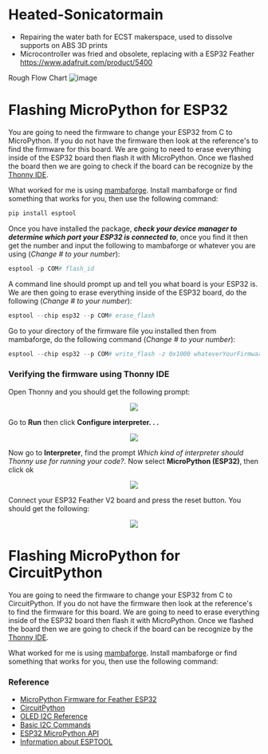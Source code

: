 # Heated-Sonicatormain
- Repairing the water bath for ECST makerspace,
  used to dissolve supports on ABS 3D prints
- Microcontroller was fried and obsolete, replacing with a ESP32 Feather
  https://www.adafruit.com/product/5400
  
  
Rough Flow Chart
![image](https://user-images.githubusercontent.com/12043783/196532078-3c4a2dbf-a773-4274-a81c-dd474326b43c.png)















# Flashing MicroPython for ESP32
You are going to need the firmware to change your ESP32 from C to MicroPython. If you do not have the firmware then look at the reference's to find the firmware for this board. We are going to need to erase everything inside of the ESP32 board then flash it with MicroPython. Once we flashed the board then we are going to check if the board can be recognize by the [Thonny IDE](https://thonny.org).


What worked for me is using [mambaforge](https://docs.micropython.org/en/latest/esp32/tutorial/intro.html). Install mambaforge or find something that works for you, then use the following command:

```Python
pip install esptool
```

Once you have installed the package, ***check your device manager to determine which port your ESP32 is connected to***, once you find it then get the number and input the following to mambaforge or whatever you are using (*Change # to your number*):

```Python
esptool -p COM# flash_id
```
A command line should prompt up and tell you what board is your ESP32 is. We are then going to erase everything inside of the ESP32 board, do the following (*Change # to your number*):

```Python
esptool --chip esp32 --p COM# erase_flash
```

Go to your directory of the firmware file you installed then from mambaforge, do the following command (*Change # to your number*):

```Python
esptool --chip esp32 --p COM# write_flash -z 0x1000 whateverYourFirmwareFileNameIs.bin
```

### Verifying the firmware using Thonny IDE 

Open Thonny and you should get the following prompt:



<p align="center">
<img src="https://user-images.githubusercontent.com/54751574/199181008-79ed1aeb-2123-44ab-b2ef-cf49d6b621f6.png">
</p>


Go to **Run** then click **Configure interpreter. . .**


<p align="center">
<img src="https://user-images.githubusercontent.com/54751574/199181290-eadb9055-97e3-4947-8c28-234736a7a043.png">
</p>

Now go to **Interpreter**, find the prompt *Which kind of interpreter should Thonny use for running your code?*. Now select **MicroPython (ESP32)**, then click ok 


<p align="center">
<img src="https://user-images.githubusercontent.com/54751574/199181709-76888865-0eca-4028-b6f5-06838161b257.png">
</p>

Connect your ESP32 Feather V2 board and press the reset button. You should get the following:



<p align="center">
<img src="https://user-images.githubusercontent.com/54751574/199182112-7b61bbda-19b8-42c9-be02-256299a74da5.png">
</p>


# Flashing MicroPython for CircuitPython

You are going to need the firmware to change your ESP32 from C to CircuitPython. If you do not have the firmware then look at the reference's to find the firmware for this board. We are going to need to erase everything inside of the ESP32 board then flash it with MicroPython. Once we flashed the board then we are going to check if the board can be recognize by the [Thonny IDE](https://thonny.org).

What worked for me is using [mambaforge](https://docs.micropython.org/en/latest/esp32/tutorial/intro.html). Install mambaforge or find something that works for you, then use the following command:


### Reference
- [MicroPython Firmware for Feather ESP32](https://micropython.org/download/esp32spiram/)
- [CircuitPython](https://circuitpython.org/board/adafruit_feather_esp32_v2/)
- [OLED I2C Reference](https://docs.micropython.org/en/latest/esp8266/tutorial/ssd1306.html)
- [Basic I2C Commands](https://docs.micropython.org/en/latest/library/machine.I2C.html)
- [ESP32 MicroPython API](https://docs.micropython.org/en/latest/esp32/tutorial/intro.html)
- [Information about ESPTOOL](https://docs.espressif.com/projects/esptool/en/latest/esp32/index.html#quick-start)

